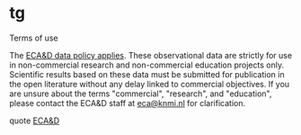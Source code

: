 tg
==

Terms of use
	
The [ECA&D data policy applies](http://eca.knmi.nl/documents/ECAD_datapolicy.pdf). These observational data are strictly for use in non-commercial research and non-commercial education projects only. Scientific results based on these data must be submitted for publication in the open literature without any delay linked to commercial objectives. If you are unsure about the terms "commercial", "research", and "education", please contact the ECA&D staff at eca@knmi.nl for clarification.

quote [ECA&D](http://eca.knmi.nl/download/ensembles/ensembles.php)
